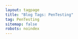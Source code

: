 ```yaml
---
layout: tagpage
title: "Blog Tags: PenTesting"
tag: PenTesting
sitemap: false
robots: noindex
---
```

